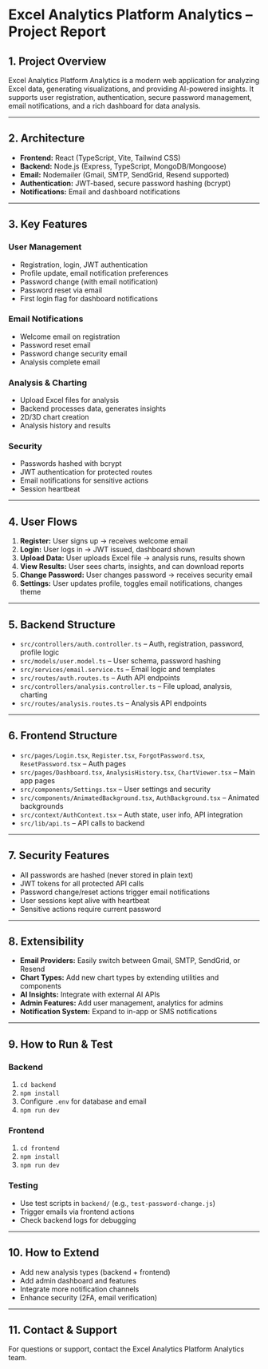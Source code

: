 # Excel Analytics Platform Analytics – Project Report

## 1. Project Overview

Excel Analytics Platform Analytics is a modern web application for analyzing Excel data, generating visualizations, and providing AI-powered insights. It supports user registration, authentication, secure password management, email notifications, and a rich dashboard for data analysis.

---

## 2. Architecture

- **Frontend:** React (TypeScript, Vite, Tailwind CSS)
- **Backend:** Node.js (Express, TypeScript, MongoDB/Mongoose)
- **Email:** Nodemailer (Gmail, SMTP, SendGrid, Resend supported)
- **Authentication:** JWT-based, secure password hashing (bcrypt)
- **Notifications:** Email and dashboard notifications

---

## 3. Key Features

### User Management

- Registration, login, JWT authentication
- Profile update, email notification preferences
- Password change (with email notification)
- Password reset via email
- First login flag for dashboard notifications

### Email Notifications

- Welcome email on registration
- Password reset email
- Password change security email
- Analysis complete email

### Analysis & Charting

- Upload Excel files for analysis
- Backend processes data, generates insights
- 2D/3D chart creation
- Analysis history and results

### Security

- Passwords hashed with bcrypt
- JWT authentication for protected routes
- Email notifications for sensitive actions
- Session heartbeat

---

## 4. User Flows

1. **Register:** User signs up → receives welcome email
2. **Login:** User logs in → JWT issued, dashboard shown
3. **Upload Data:** User uploads Excel file → analysis runs, results shown
4. **View Results:** User sees charts, insights, and can download reports
5. **Change Password:** User changes password → receives security email
6. **Settings:** User updates profile, toggles email notifications, changes theme

---

## 5. Backend Structure

- `src/controllers/auth.controller.ts` – Auth, registration, password, profile logic
- `src/models/user.model.ts` – User schema, password hashing
- `src/services/email.service.ts` – Email logic and templates
- `src/routes/auth.routes.ts` – Auth API endpoints
- `src/controllers/analysis.controller.ts` – File upload, analysis, charting
- `src/routes/analysis.routes.ts` – Analysis API endpoints

---

## 6. Frontend Structure

- `src/pages/Login.tsx`, `Register.tsx`, `ForgotPassword.tsx`, `ResetPassword.tsx` – Auth pages
- `src/pages/Dashboard.tsx`, `AnalysisHistory.tsx`, `ChartViewer.tsx` – Main app pages
- `src/components/Settings.tsx` – User settings and security
- `src/components/AnimatedBackground.tsx`, `AuthBackground.tsx` – Animated backgrounds
- `src/context/AuthContext.tsx` – Auth state, user info, API integration
- `src/lib/api.ts` – API calls to backend

---

## 7. Security Features

- All passwords are hashed (never stored in plain text)
- JWT tokens for all protected API calls
- Password change/reset actions trigger email notifications
- User sessions kept alive with heartbeat
- Sensitive actions require current password

---

## 8. Extensibility

- **Email Providers:** Easily switch between Gmail, SMTP, SendGrid, or Resend
- **Chart Types:** Add new chart types by extending utilities and components
- **AI Insights:** Integrate with external AI APIs
- **Admin Features:** Add user management, analytics for admins
- **Notification System:** Expand to in-app or SMS notifications

---

## 9. How to Run & Test

### Backend

1. `cd backend`
2. `npm install`
3. Configure `.env` for database and email
4. `npm run dev`

### Frontend

1. `cd frontend`
2. `npm install`
3. `npm run dev`

### Testing

- Use test scripts in `backend/` (e.g., `test-password-change.js`)
- Trigger emails via frontend actions
- Check backend logs for debugging

---

## 10. How to Extend

- Add new analysis types (backend + frontend)
- Add admin dashboard and features
- Integrate more notification channels
- Enhance security (2FA, email verification)

---

## 11. Contact & Support

For questions or support, contact the Excel Analytics Platform Analytics team.
